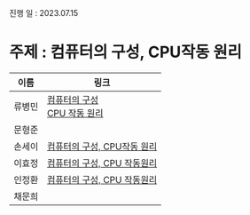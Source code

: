진행 일 : 2023.07.15

주제 : 컴퓨터의 구성, CPU작동 원리
===

|이름|링크|
|---|---|
|류병민| [컴퓨터의 구성](https://velog.io/@kkoala/CS-1-%EC%BB%B4%ED%93%A8%ED%84%B0%EC%9D%98-%EA%B5%AC%EC%84%B1)<br>[CPU 작동 원리](https://velog.io/@kkoala/CS-2-%EC%A4%91%EC%95%99-%EC%B2%98%EB%A6%AC-%EC%9E%A5%EC%B9%98-CPU)|
|문형준| |
|손세이| [컴퓨터의 구성, CPU작동 원리](https://foil-grey-15c.notion.site/CS-5d16e6ac28fa40798ed9c87dd8a58ffd?pvs=4)|
|이효정| [컴퓨터의 구성, CPU 작동원리](https://root-bird-f8e.notion.site/CPU-2f475ca8f8b14fff96050ef3466a43f0?pvs=4)|
|인정환| [컴퓨터의 구성, CPU 작동원리](https://www.notion.so/CS-b718643e93894ec28685cc40ec5f4460?pvs=4)|
|채문희| |
